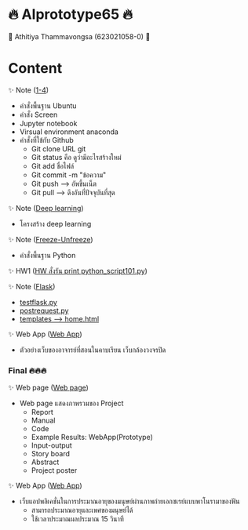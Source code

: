 # 🔥 AIprototype65 🔥
🙌 Athitiya Thammavongsa (623021058-0) 🙌
# Content
✨  Note ([1-4](https://github.com/Athitiya00/AIprototype65/blob/main/Note.pdf))
    
- คำสั่งพื้นฐาน Ubuntu
- คำสั่ง Screen
- Jupyter notebook
- Virsual environment anaconda
- คำสั่งที่ใข้กับ Github
  - Git clone URL git
  - Git status คือ ดูว่ามีอะไรสร้างใหม่
  - Git add ชื่อไฟล์
  - Git commit -m "ข้อความ"
  - Git push --> อัพขึ้นเน็ต
  - Git pull --> ดึงอันที่ปัจจุบันที่สุด 

✨  Note ([Deep learning](https://github.com/Athitiya00/AIprototype65/blob/main/23_12_66.pdf))

- โครงสร้าง deep learning

✨  Note ([Freeze-Unfreeze](https://github.com/Athitiya00/AIprototype65/blob/main/13_2_66.pdf))

- คำสั่งพื้นฐาน Python

✨  HW1 ([HW สั่งรัน print python_script101.py](https://github.com/Athitiya00/AIprototype65/blob/main/python_subprocess.py))

✨  Note ([Flask](https://github.com/Athitiya00/AIprototype65/blob/main/20_2_66.pdf))

- [testflask.py](https://github.com/Athitiya00/AIprototype65/blob/main/testflask.py)
- [postrequest.py](https://github.com/Athitiya00/AIprototype65/blob/main/postrequest.py)
- [templates --> home.html](https://github.com/Athitiya00/AIprototype65/tree/main/templates)

✨ Web App ([Web App](https://github.com/tohnperfect/guts_video_visualization))  
- ตัวอย่างเว็บของอาจารย์ที่สอนในคาบเรียน เว็บกล้องวงจรปิด

### Final 🔥🔥🔥

✨ Web page ([Web page](https://github.com/Wanita-8943/Human_Age_Estimation_Through_Panoramic_Radiographs_Images_With_Deep_Neural_Network))

- Web page แสดงภาพรวมของ Project
  - Report
  - Manual
  - Code
  - Example Results: WebApp(Prototype)
  - Input-output
  - Story board
  - Abstract
  - Project poster

✨ Web App ([Web App](https://github.com/Wanita-8943/Web_app))  
- เว็บแอปพลิเคชั่นในการประมาณอายุของมนุษย์ผ่านภาพถ่ายเอกซเรย์แบบพาโนรามาของฟัน
  - สามารถประมาณอายุและเพศของมนุษย์ได้
  - ใช้เวลาประมาณผลประมาณ 15 วินาที
